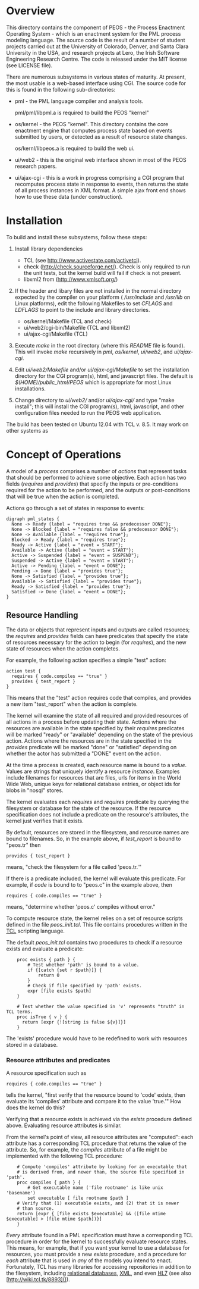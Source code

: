 # Overview

This directory contains the component of PEOS - the Process Enactment
Operating System - which is an enactment system for the PML process
modeling language.  The source code is the result of a number of
student projects carried out at the University of Colorado, Denver,
and Santa Clara University in the USA, and research projects at Lero,
the Irish Software Engineering Research Centre.  The code is released
under the MIT license (see LICENSE file).

There are numerous subsystems in various states of maturity.  At
present, the most usable is a web-based interface using CGI.  The
source code for this is found in the following sub-directories:

- pml - the PML language compiler and analysis tools.  

  pml/pml/libpml.a is required to build the PEOS "kernel"

- os/kernel - the PEOS "kernel".  This directory contains the core
  enactment engine that computes process state based on events
  submitted by users, or detected as a result of resource state
  changes.

  os/kernl/libpeos.a is required to build the web ui.

- ui/web2 - this is the original web interface shown in most of the
  PEOS research papers.

- ui/ajax-cgi - this is a work in progress comprising a CGI program
  that recomputes process state in response to events, then returns
  the state of all process instances in XML format.  A simple ajax
  front end shows how to use these data (under construction).

# Installation

To build and install these subsystems, follow these steps:

1. Install library dependencies
   - TCL (see http://www.activestate.com/activetcl).
   - check (http://check.sourceforge.net/).  Check is only required to
   run the unit tests, but the kernel build will fail if check is not
   present. 
   - libxml2 from (http://www.xmlsoft.org/)

2. If the header and libary files  are not installed in the normal 
directory expected by the compiler on your platform (
_/usr/include_ and _/usr/lib_ on Linux platforms),
edit the following Makefiles to set _CFLAGS_ and _LDFLAGS_ to point to
the include and library directories.

   - os/kernel/Makefile (TCL and check)
   - ui/web2/cgi-bin/Makefile (TCL and libxml2)
   - ui/ajax-cgi/Makefile (TCL)


3. Execute _make_ in the root directory (where this _README_ file is
found).  This will invoke _make_ recursively in _pml_, _os/kernel_,
_ui/web2_, and _ui/ajax-cgi_.  

4. Edit _ui/web2/Makefile_ and/or _ui/ajax-cgi/Makefile_  to
set the installation directory for the CGI program(s), html, and
javascript files.  The default is _$(HOME)/public_html/PEOS_ which is
appropriate for most Linux installations.

5. Change directory to _ui/web2/_ and/or _ui/ajax-cgi/_ and
type "make install"; this will install the CGI program(s), html,
javascript, and other configuration files needed to run the PEOS web
application.

The build has been tested on Ubuntu 12.04 with TCL v. 8.5.  It may
work on other systems as 

# Concept of Operations

A model of a _process_ comprises a number of _actions_ that represent
tasks that should be performed to achieve some objective.  Each action
has two fields (_requires_ and _provides_) that specify the
inputs or pre-conditions required for the action to  be performed, and
the outputs or post-conditions that will be true when the action is
completed. 

Actions go through a set of states in response to events:

~~~~~ {.dot}
digraph pml_states {
  None -> Ready {label = "requires true && predecessor DONE"};
  None -> Blocked {label = "requires false && predecessor DONE"};
  None -> Available {label = "requires true"};
  Blocked -> Ready {label = "requires true"};
  Ready -> Active {label = "event = START"};
  Available -> Active {label = "event = START"};
  Active -> Suspended {label = "event = SUSPEND"};
  Suspended -> Active {label = "event = START"};
  Active -> Pending {label = "event = DONE"};
  Pending -> Done {label = "provides true"};
  None -> Satisfied {label = "provides true"};
  Available -> Satisfied {label = "provides true"};
  Ready -> Satisfied {label = "provides true"};  
  Satisfied -> Done {label = "event = DONE"};
}
~~~~~

## Resource Handling

The data or objects that represent inputs and outputs are
called resources; the _requires_ and _provides_ fields can have 
predicates that specify the state of resources necessary for the
action to begin (for _requires_), and the new state of resources when
the action completes.

For example, the following action specifies a simple "test" action:

    action test {
      requires { code.compiles == "true" }
      provides { test_report }
    }

This means that the "test" action requires  code that compiles, and
provides a new item "test_report" when the action is complete.

The kernel will examine the state of all required and provided
resources of all actions in a process before updating their state.
Actions where the resources are available in the state specified by
their _requires_ predicates will be marked "ready" or "available"
depending on the state of the previous action.  Actions where the
resources are in the state specified in the _provides_ predicate will
be marked "done" or "satisfied" depending on whether the actor has
submitted a "DONE" event on the action.  

At the time a process is created, each resource name is bound to a
_value_.  Values are strings that uniquely identify a resource
_instance_.  Examples include filenames for resources that are files,
urls for items in the World Wide Web,
unique keys for relational database entries, or object ids for blobs
in "nosql" stores.

The kernel evaluates each _requires_ and _requires_ predicate by
querying the filesystem or database for the state of the resource.  If
the resource specification does not include a predicate on the
resource's attributes, the kernel just verifies that it exists.  

By default, resources are stored in the filesystem, and resource names
are bound to filenames.  So, in the example above, if _test_report_ is
bound to "peos.tr" then

    provides { test_report }
    
means, "check the filesystem for a file called 'peos.tr.'"

If there is a predicate included, the kernel will evaluate this
predicate.  For example, if _code_ is bound to to "peos.c" in the
example above, then

    requires { code.compiles == "true" }
    
means, "determine whether 'peos.c' compiles without error."

To compute resource state, the kernel relies on a set of resource
scripts defined in the file _peos_init.tcl_.  This file contains
procedures written in the [TCL](http://www.tcl.tk/) scripting language.

The default _peos_init.tcl_ contains two procedures to check if a
resource exists and evaluate a predicate:

~~~~~ {.tcl}
    proc exists { path } {
        # Test whether 'path' is bound to a value.
        if {[catch {set r $path}]} {
            return 0
        }
        # Check if file specified by 'path' exists.
        expr [file exists $path]
    }
    
    # Test whether the value specified in 'v' represents "truth" in TCL terms.
    proc isTrue { v } {
      return [expr {![string is false ${v}]}]
    }
~~~~~

The 'exists' procedure would have to be redefined to work with
resources stored in a database.

### Resource attributes and predicates

A resource specification such as 

    requires { code.compiles == "true" }
    
tells the kernel, "first verify that the resource bound to 'code'
exists, then evaluate its 'compiles' attribute and compare it to the
value 'true.'"  How does the kernel do this?

Verifying that a resource exists is achieved via the _exists_
procedure defined above.  Evaluating resource attributes is similar.

From the kernel's point of view, all resource attributes are
"computed": each attribute has a corresponding TCL procedure that
returns the value of the attribute.  So, for example, the _compiles_
attribute of a file might be implemented with the following TCL
procedure:

~~~~~ {.tcl}
    # Compute 'compiles' attribute by looking for an executable that
    # is derived from, and newer than, the source file specified in 'path'.
    proc compiles { path } {
        # Get executable name ('file rootname' is like unix 'basename')
        set executable [ file rootname $path ]
	# Verify that (1) executable exists, and (2) that it is newer
	# than source.
	return [expr { [file exists $executable] && ([file mtime $executable] > [file mtime $path])}]
    }
~~~~~ 

_Every_ attribute found in a PML specification must have a
corresponding TCL procedure in order for the kernel to successfully
evaluate resource states.  This means, for example, that if you want
your kernel to use a database for resources, you must provide a new
_exists_ procedure, and a procedure for *each* attribute that is used
in *any* of the models you intend to enact.  Fortunately, TCL has many
libraries for accessing repositories in addition to the filesystem,
including [relational databases](http://wiki.tcl.tk/20343),
[XML](http://wiki.tcl.tk/1950), and even
[HL7](https://github.com/jamerfort/tclhl7) (see also
[http://wiki.tcl.tk/8893]()).
